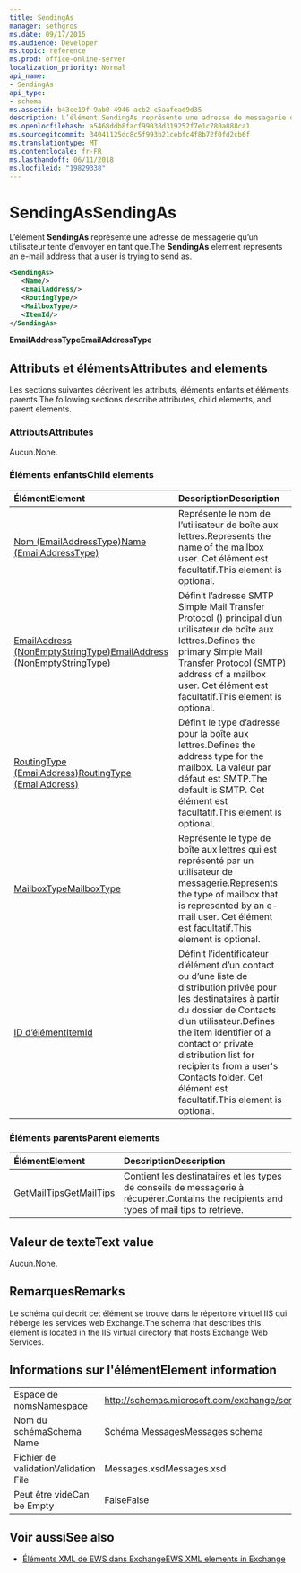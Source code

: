 ```yaml
---
title: SendingAs
manager: sethgros
ms.date: 09/17/2015
ms.audience: Developer
ms.topic: reference
ms.prod: office-online-server
localization_priority: Normal
api_name:
- SendingAs
api_type:
- schema
ms.assetid: b43ce19f-9ab0-4946-acb2-c5aafead9d35
description: L’élément SendingAs représente une adresse de messagerie qu’un utilisateur tente d’envoyer en tant que.
ms.openlocfilehash: a5468ddb8facf99038d319252f7e1c780a888ca1
ms.sourcegitcommit: 34041125dc8c5f993b21cebfc4f8b72f0fd2cb6f
ms.translationtype: MT
ms.contentlocale: fr-FR
ms.lasthandoff: 06/11/2018
ms.locfileid: "19829338"
---
```

# <a name="sendingas"></a><span data-ttu-id="566b4-103">SendingAs</span><span class="sxs-lookup"><span data-stu-id="566b4-103">SendingAs</span></span>

<span data-ttu-id="566b4-104">L’élément **SendingAs** représente une adresse de messagerie qu’un utilisateur tente d’envoyer en tant que.</span><span class="sxs-lookup"><span data-stu-id="566b4-104">The **SendingAs** element represents an e-mail address that a user is trying to send as.</span></span> 
  
```XML
<SendingAs>
   <Name/>
   <EmailAddress/>
   <RoutingType/>
   <MailboxType/>
   <ItemId/>
</SendingAs>
```

 <span data-ttu-id="566b4-105">**EmailAddressType**</span><span class="sxs-lookup"><span data-stu-id="566b4-105">**EmailAddressType**</span></span>
## <a name="attributes-and-elements"></a><span data-ttu-id="566b4-106">Attributs et éléments</span><span class="sxs-lookup"><span data-stu-id="566b4-106">Attributes and elements</span></span>

<span data-ttu-id="566b4-107">Les sections suivantes décrivent les attributs, éléments enfants et éléments parents.</span><span class="sxs-lookup"><span data-stu-id="566b4-107">The following sections describe attributes, child elements, and parent elements.</span></span>
  
### <a name="attributes"></a><span data-ttu-id="566b4-108">Attributs</span><span class="sxs-lookup"><span data-stu-id="566b4-108">Attributes</span></span>

<span data-ttu-id="566b4-109">Aucun.</span><span class="sxs-lookup"><span data-stu-id="566b4-109">None.</span></span>
  
### <a name="child-elements"></a><span data-ttu-id="566b4-110">Éléments enfants</span><span class="sxs-lookup"><span data-stu-id="566b4-110">Child elements</span></span>

|<span data-ttu-id="566b4-111">**Élément**</span><span class="sxs-lookup"><span data-stu-id="566b4-111">**Element**</span></span>|<span data-ttu-id="566b4-112">**Description**</span><span class="sxs-lookup"><span data-stu-id="566b4-112">**Description**</span></span>|
|:-----|:-----|
|[<span data-ttu-id="566b4-113">Nom (EmailAddressType)</span><span class="sxs-lookup"><span data-stu-id="566b4-113">Name (EmailAddressType)</span></span>](name-emailaddresstype.md) <br/> |<span data-ttu-id="566b4-114">Représente le nom de l’utilisateur de boîte aux lettres.</span><span class="sxs-lookup"><span data-stu-id="566b4-114">Represents the name of the mailbox user.</span></span> <span data-ttu-id="566b4-115">Cet élément est facultatif.</span><span class="sxs-lookup"><span data-stu-id="566b4-115">This element is optional.</span></span>  <br/> |
|[<span data-ttu-id="566b4-116">EmailAddress (NonEmptyStringType)</span><span class="sxs-lookup"><span data-stu-id="566b4-116">EmailAddress (NonEmptyStringType)</span></span>](emailaddress-nonemptystringtype.md) <br/> |<span data-ttu-id="566b4-117">Définit l’adresse SMTP Simple Mail Transfer Protocol () principal d’un utilisateur de boîte aux lettres.</span><span class="sxs-lookup"><span data-stu-id="566b4-117">Defines the primary Simple Mail Transfer Protocol (SMTP) address of a mailbox user.</span></span> <span data-ttu-id="566b4-118">Cet élément est facultatif.</span><span class="sxs-lookup"><span data-stu-id="566b4-118">This element is optional.</span></span>  <br/> |
|[<span data-ttu-id="566b4-119">RoutingType (EmailAddress)</span><span class="sxs-lookup"><span data-stu-id="566b4-119">RoutingType (EmailAddress)</span></span>](routingtype-emailaddress.md) <br/> |<span data-ttu-id="566b4-120">Définit le type d’adresse pour la boîte aux lettres.</span><span class="sxs-lookup"><span data-stu-id="566b4-120">Defines the address type for the mailbox.</span></span> <span data-ttu-id="566b4-121">La valeur par défaut est SMTP.</span><span class="sxs-lookup"><span data-stu-id="566b4-121">The default is SMTP.</span></span> <span data-ttu-id="566b4-122">Cet élément est facultatif.</span><span class="sxs-lookup"><span data-stu-id="566b4-122">This element is optional.</span></span>  <br/> |
|[<span data-ttu-id="566b4-123">MailboxType</span><span class="sxs-lookup"><span data-stu-id="566b4-123">MailboxType</span></span>](mailboxtype.md) <br/> |<span data-ttu-id="566b4-124">Représente le type de boîte aux lettres qui est représenté par un utilisateur de messagerie.</span><span class="sxs-lookup"><span data-stu-id="566b4-124">Represents the type of mailbox that is represented by an e-mail user.</span></span> <span data-ttu-id="566b4-125">Cet élément est facultatif.</span><span class="sxs-lookup"><span data-stu-id="566b4-125">This element is optional.</span></span>  <br/> |
|[<span data-ttu-id="566b4-126">ID d’élément</span><span class="sxs-lookup"><span data-stu-id="566b4-126">ItemId</span></span>](itemid.md) <br/> |<span data-ttu-id="566b4-127">Définit l’identificateur d’élément d’un contact ou d’une liste de distribution privée pour les destinataires à partir du dossier de Contacts d’un utilisateur.</span><span class="sxs-lookup"><span data-stu-id="566b4-127">Defines the item identifier of a contact or private distribution list for recipients from a user's Contacts folder.</span></span> <span data-ttu-id="566b4-128">Cet élément est facultatif.</span><span class="sxs-lookup"><span data-stu-id="566b4-128">This element is optional.</span></span>  <br/> |
   
### <a name="parent-elements"></a><span data-ttu-id="566b4-129">Éléments parents</span><span class="sxs-lookup"><span data-stu-id="566b4-129">Parent elements</span></span>

|<span data-ttu-id="566b4-130">**Élément**</span><span class="sxs-lookup"><span data-stu-id="566b4-130">**Element**</span></span>|<span data-ttu-id="566b4-131">**Description**</span><span class="sxs-lookup"><span data-stu-id="566b4-131">**Description**</span></span>|
|:-----|:-----|
|[<span data-ttu-id="566b4-132">GetMailTips</span><span class="sxs-lookup"><span data-stu-id="566b4-132">GetMailTips</span></span>](getmailtips.md) <br/> |<span data-ttu-id="566b4-133">Contient les destinataires et les types de conseils de messagerie à récupérer.</span><span class="sxs-lookup"><span data-stu-id="566b4-133">Contains the recipients and types of mail tips to retrieve.</span></span>  <br/> |
   
## <a name="text-value"></a><span data-ttu-id="566b4-134">Valeur de texte</span><span class="sxs-lookup"><span data-stu-id="566b4-134">Text value</span></span>

<span data-ttu-id="566b4-135">Aucun.</span><span class="sxs-lookup"><span data-stu-id="566b4-135">None.</span></span>
  
## <a name="remarks"></a><span data-ttu-id="566b4-136">Remarques</span><span class="sxs-lookup"><span data-stu-id="566b4-136">Remarks</span></span>

<span data-ttu-id="566b4-137">Le schéma qui décrit cet élément se trouve dans le répertoire virtuel IIS qui héberge les services web Exchange.</span><span class="sxs-lookup"><span data-stu-id="566b4-137">The schema that describes this element is located in the IIS virtual directory that hosts Exchange Web Services.</span></span>
  
## <a name="element-information"></a><span data-ttu-id="566b4-138">Informations sur l'élément</span><span class="sxs-lookup"><span data-stu-id="566b4-138">Element information</span></span>

|||
|:-----|:-----|
|<span data-ttu-id="566b4-139">Espace de noms</span><span class="sxs-lookup"><span data-stu-id="566b4-139">Namespace</span></span>  <br/> |http://schemas.microsoft.com/exchange/services/2006/messages  <br/> |
|<span data-ttu-id="566b4-140">Nom du schéma</span><span class="sxs-lookup"><span data-stu-id="566b4-140">Schema Name</span></span>  <br/> |<span data-ttu-id="566b4-141">Schéma Messages</span><span class="sxs-lookup"><span data-stu-id="566b4-141">Messages schema</span></span>  <br/> |
|<span data-ttu-id="566b4-142">Fichier de validation</span><span class="sxs-lookup"><span data-stu-id="566b4-142">Validation File</span></span>  <br/> |<span data-ttu-id="566b4-143">Messages.xsd</span><span class="sxs-lookup"><span data-stu-id="566b4-143">Messages.xsd</span></span>  <br/> |
|<span data-ttu-id="566b4-144">Peut être vide</span><span class="sxs-lookup"><span data-stu-id="566b4-144">Can be Empty</span></span>  <br/> |<span data-ttu-id="566b4-145">False</span><span class="sxs-lookup"><span data-stu-id="566b4-145">False</span></span>  <br/> |
   
## <a name="see-also"></a><span data-ttu-id="566b4-146">Voir aussi</span><span class="sxs-lookup"><span data-stu-id="566b4-146">See also</span></span>



- [<span data-ttu-id="566b4-147">Éléments XML de EWS dans Exchange</span><span class="sxs-lookup"><span data-stu-id="566b4-147">EWS XML elements in Exchange</span></span>](ews-xml-elements-in-exchange.md)

